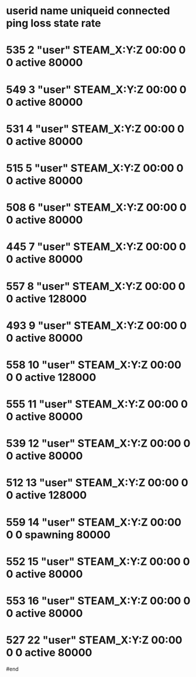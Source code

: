 # userid name uniqueid connected ping loss state rate
# 535 2 "user" STEAM_X:Y:Z 00:00 0 0 active 80000
# 549 3 "user" STEAM_X:Y:Z 00:00 0 0 active 80000
# 531 4 "user" STEAM_X:Y:Z 00:00 0 0 active 80000
# 515 5 "user" STEAM_X:Y:Z 00:00 0 0 active 80000
# 508 6 "user" STEAM_X:Y:Z 00:00 0 0 active 80000
# 445 7 "user" STEAM_X:Y:Z 00:00 0 0 active 80000
# 557 8 "user" STEAM_X:Y:Z 00:00 0 0 active 128000
# 493 9 "user" STEAM_X:Y:Z 00:00 0 0 active 80000
# 558 10 "user" STEAM_X:Y:Z 00:00 0 0 active 128000
# 555 11 "user" STEAM_X:Y:Z 00:00 0 0 active 80000
# 539 12 "user" STEAM_X:Y:Z 00:00 0 0 active 80000
# 512 13 "user" STEAM_X:Y:Z 00:00 0 0 active 128000
# 559 14 "user" STEAM_X:Y:Z 00:00 0 0 spawning 80000
# 552 15 "user" STEAM_X:Y:Z 00:00 0 0 active 80000
# 553 16 "user" STEAM_X:Y:Z 00:00 0 0 active 80000
# 527 22 "user" STEAM_X:Y:Z 00:00 0 0 active 80000
#end
